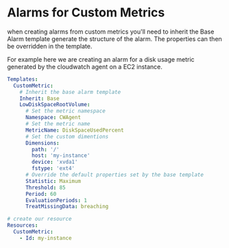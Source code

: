 # Alarms for Custom Metrics

when creating alarms from custom metrics you'll need to inherit the Base Alarm template generate the structure of the alarm. The properties can then be overridden in the template.

For example here we are creating an alarm for a disk usage metric generated by the cloudwatch agent on a EC2 instance.

```yaml
Templates:
  CustomMetric:
    # Inherit the base alarm template
    Inherit: Base
    LowDiskSpaceRootVolume:
      # Set the metric namespace
      Namespace: CWAgent
      # Set the metric name
      MetricName: DiskSpaceUsedPercent
      # Set the custom dimentions 
      Dimensions:
        path: '/'
        host: 'my-instance'
        device: 'xvda1'
        fstype: 'ext4'
      # Override the default properties set by the base template
      Statistic: Maximum
      Threshold: 85  
      Period: 60
      EvaluationPeriods: 1
      TreatMissingData: breaching

# create our resource 
Resources:
  CustomMetric:
    - Id: my-instance
```